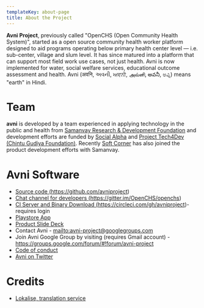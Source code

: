 ```yaml
---
templateKey: about-page
title: About the Project
---
```

**Avni Project**, previously called "OpenCHS (Open Community Health System)", started as a open source community health worker platform designed to aid programs operating below primary health center level — i.e. sub-center, village and slum level. It has since matured into a platform that can support most field work use cases, not just health. Avni is now implemented for water, social welfare services, educational outcome assessment and health. Avni (अवनि, અવની, ਅਵਨੀ, அவ்னி, అవనీ, ಅವ್ನಿ) means "earth" in Hindi.

# Team

**avni** is developed by a team experienced in applying technology in the public and health from [Samanvay Research & Development Foundation](www.samanvayfoundation.org) and development efforts are funded by [Social Alpha](https://www.socialalpha.org/) and [Project Tech4Dev (Chintu Gudiya Foundation)](https://chintugudiya.org/tech4dev/). Recently [Soft Corner](http://www.soft-corner.com/) has also joined the product development efforts with Samanvay.

# Avni Software

* <a href="https://github.com/avniproject" target="_blank">Source code (https://github.com/avniproject)</a>
* <a href="https://gitter.im/OpenCHS/openchs" target="_blank">Chat channel for developers (https://gitter.im/OpenCHS/openchs)</a>
* <a href="https://circleci.com/gh/avniproject" target="_blank">CI Server and Binary Download (https://circleci.com/gh/avniproject)</a>- requires login
* <a href="https://play.google.com/store/apps/details?id=com.openchsclient" target="_blank">Playstore App</a>
* <a href="https://docs.google.com/presentation/d/1bExRrIIwMVbQrmETkv8iHxlZQxgXGGGr-kpDQwNdxW0" target="_blank">Product Slide Deck</a>
* Contact Avni - <mailto:avni-project@googlegroups.com>
* Join Avni Google Group by visiting (requires Gmail account) - <https://groups.google.com/forum/#!forum/avni-project>
* <a href="https://avni.readme.io/v2.0/docs/avni-code-of-conduct" target="_blank">Code of conduct</a>
* <a href="https://twitter.com/avniproject" target="_blank">Avni on Twitter</a>

# Credits

* <a href="https://lokalise.com/" target="_blank">Lokalise, translation service</a>
